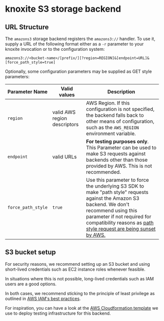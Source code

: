 # knoxite S3 storage backend

## URL Structure

The `amazons3` storage backend registers the `amazons3://` handler. To use it, supply a URL of the following format either as a `-r` parameter to your knoxite invocation or to the configuration system:

	amazons3://<bucket-name>/[prefix/][?region=REGION]&[endpoint=URL]&[force_path_style=true]

Optionally, some configuration parameters may be supplied as GET style parameters:

| Parameter Name | Valid values | Description |
| -------------- | ------------ | ----------- |
| `region` | valid AWS region descriptors | AWS Region. If this configuration is not specified, the backend falls back to other means of configuration, such as the `AWS_REGION` environment variable. |
| `endpoint` | valid URLs | **For testing purposes only**. This Parameter can be used to make S3 requests against backends other than those provided by AWS. This is not recommended.
| `force_path_style` | `true` | Use this parameter to force the underlying S3 SDK to make "path style" requests against the Amazon S3 backend. We don't recommend using this parameter if not required for compatibility reasons as [path style request are being sunset by AWS.][1]


## S3 bucket setup

For security reasons, we recommend setting up an S3 bucket and using short-lived credentials such as EC2 instance roles whenever feasible.

In situations where this is not possible, long-lived credentials such as IAM users are a good options.

In both cases, we recommend sticking to the principle of least privilege as outlined in [AWS IAM's best practices][2].

For inspiration, you can have a look at the [AWS Cloudformation template][3] we use to deploy testing infrastructure for this backend.

[1]: https://aws.amazon.com/blogs/aws/amazon-s3-path-deprecation-plan-the-rest-of-the-story/
[2]: https://docs.aws.amazon.com/IAM/latest/UserGuide/best-practices.html#grant-least-privilege
[3]: test_setup.template.yaml